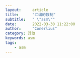 ```yaml
---
layout:     article
title:      "汇编的数制"
subtitle:   " \"asm\""
date:       2022-03-30 11:22:00
author:     "Conerlius"
category: 其他
keywords: asm
tags:
    - asm
---
```


